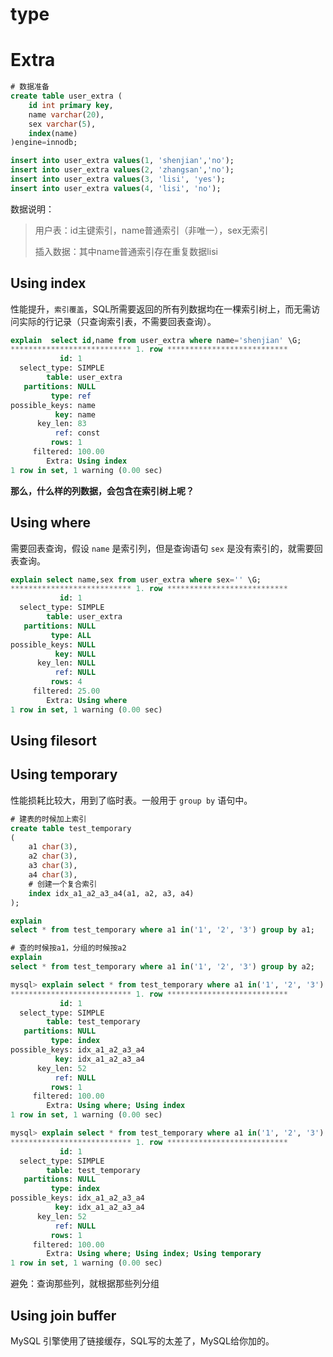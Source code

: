 # type


# Extra
```sql
# 数据准备
create table user_extra (
    id int primary key,
    name varchar(20),
    sex varchar(5),
    index(name)
)engine=innodb;

insert into user_extra values(1, 'shenjian','no');
insert into user_extra values(2, 'zhangsan','no');
insert into user_extra values(3, 'lisi', 'yes');
insert into user_extra values(4, 'lisi', 'no');
```
数据说明：

> 用户表：id主键索引，name普通索引（非唯一），sex无索引
>
> 插入数据：其中name普通索引存在重复数据lisi

## Using index

性能提升，`索引覆盖`，SQL所需要返回的所有列数据均在一棵索引树上，而无需访问实际的行记录（只查询索引表，不需要回表查询）。

```sql
explain  select id,name from user_extra where name='shenjian' \G;
*************************** 1. row ***************************
           id: 1
  select_type: SIMPLE
        table: user_extra
   partitions: NULL
         type: ref
possible_keys: name
          key: name
      key_len: 83
          ref: const
         rows: 1
     filtered: 100.00
        Extra: Using index
1 row in set, 1 warning (0.00 sec)
```

**那么，什么样的列数据，会包含在索引树上呢？**

## Using where
需要回表查询，假设 `name` 是索引列，但是查询语句 `sex` 是没有索引的，就需要回表查询。
```sql
explain select name,sex from user_extra where sex='' \G;
*************************** 1. row ***************************
           id: 1
  select_type: SIMPLE
        table: user_extra
   partitions: NULL
         type: ALL
possible_keys: NULL
          key: NULL
      key_len: NULL
          ref: NULL
         rows: 4
     filtered: 25.00
        Extra: Using where
1 row in set, 1 warning (0.00 sec)
```

## Using filesort

## Using temporary
性能损耗比较大，用到了临时表。一般用于 `group by` 语句中。

```sql
# 建表的时候加上索引
create table test_temporary
(
    a1 char(3),
    a2 char(3),
    a3 char(3),
    a4 char(3),
    # 创建一个复合索引
    index idx_a1_a2_a3_a4(a1, a2, a3, a4)
);

explain
select * from test_temporary where a1 in('1', '2', '3') group by a1;

# 查的时候按a1，分组的时候按a2
explain
select * from test_temporary where a1 in('1', '2', '3') group by a2;

mysql> explain select * from test_temporary where a1 in('1', '2', '3') group by a1\G;
*************************** 1. row ***************************
           id: 1
  select_type: SIMPLE
        table: test_temporary
   partitions: NULL
         type: index
possible_keys: idx_a1_a2_a3_a4
          key: idx_a1_a2_a3_a4
      key_len: 52
          ref: NULL
         rows: 1
     filtered: 100.00
        Extra: Using where; Using index
1 row in set, 1 warning (0.00 sec)

mysql> explain select * from test_temporary where a1 in('1', '2', '3') group by a2\G;
*************************** 1. row ***************************
           id: 1
  select_type: SIMPLE
        table: test_temporary
   partitions: NULL
         type: index
possible_keys: idx_a1_a2_a3_a4
          key: idx_a1_a2_a3_a4
      key_len: 52
          ref: NULL
         rows: 1
     filtered: 100.00
        Extra: Using where; Using index; Using temporary
1 row in set, 1 warning (0.00 sec)
```

避免：查询那些列，就根据那些列分组

## Using join buffer
MySQL 引擎使用了链接缓存，SQL写的太差了，MySQL给你加的。